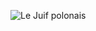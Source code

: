 ![Le Juif polonais](https://upload.wikimedia.org/wikipedia/commons/thumb/6/64/SUD-S102a-Siege_of_Khartoum-5_Piastres_%281884%29.jpg/1px-SUD-S102a-Siege_of_Khartoum-5_Piastres_%281884%29.jpg)
